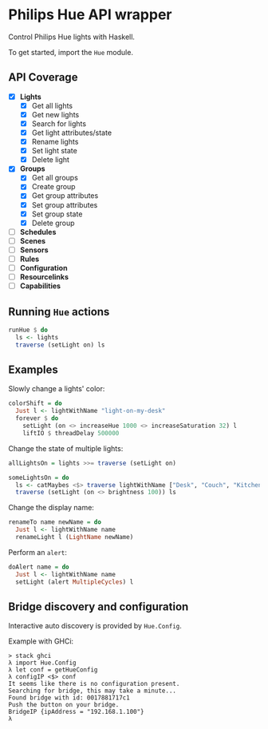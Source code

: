 # Philips Hue API wrapper

Control Philips Hue lights with Haskell.

To get started, import the `Hue` module.

API Coverage
------------
- [x] **Lights**
  - [x] Get all lights
  - [x] Get new lights
  - [x] Search for lights
  - [x] Get light attributes/state
  - [x] Rename lights
  - [x] Set light state
  - [x] Delete light
- [x] **Groups**
  - [x] Get all groups
  - [x] Create group
  - [x] Get group attributes
  - [x] Set group attributes
  - [x] Set group state
  - [x] Delete group
- [ ] **Schedules**
- [ ] **Scenes**
- [ ] **Sensors**
- [ ] **Rules**
- [ ] **Configuration**
- [ ] **Resourcelinks**
- [ ] **Capabilities**

Running `Hue` actions
---------------------

```haskell
runHue $ do
  ls <- lights
  traverse (setLight on) ls
```

Examples
--------

Slowly change a lights' color:
```haskell
colorShift = do
  Just l <- lightWithName "light-on-my-desk"
  forever $ do
    setLight (on <> increaseHue 1000 <> increaseSaturation 32) l 
    liftIO $ threadDelay 500000
```

Change the state of multiple lights:
```haskell
allLightsOn = lights >>= traverse (setLight on)
```

```haskell
someLightsOn = do
  ls <- catMaybes <$> traverse lightWithName ["Desk", "Couch", "Kitchen"]
  traverse (setLight (on <> brightness 100)) ls 
```

Change the display name:
```haskell
renameTo name newName = do
  Just l <- lightWithName name
  renameLight l (LightName newName)
```

Perform an `alert`:
```haskell
doAlert name = do
  Just l <- lightWithName name
  setLight (alert MultipleCycles) l 
```

Bridge discovery and configuration
----------------------------------
Interactive auto discovery is provided by `Hue.Config`.

Example with GHCi:

```
> stack ghci
λ import Hue.Config
λ let conf = getHueConfig
λ configIP <$> conf
It seems like there is no configuration present.
Searching for bridge, this may take a minute...
Found bridge with id: 0017881717c1
Push the button on your bridge.
BridgeIP {ipAddress = "192.168.1.100"}
λ 
```
